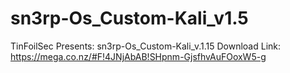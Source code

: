 # sn3rp-Os_Custom-Kali_v1.5
TinFoilSec Presents: sn3rp-Os_Custom-Kali_v.1.15
Download Link: https://mega.co.nz/#F!4JNjAbAB!SHpnm-GjsfhvAuFOoxW5-g

